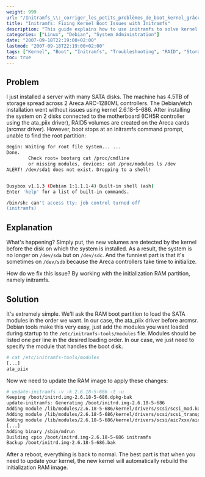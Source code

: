 ```yaml
---
weight: 999
url: "/Initramfs_\\:_corriger_les_petits_problèmes_de_boot_kernel_grâce_à_initramfs/"
title: "Initramfs: Fixing Kernel Boot Issues with Initramfs"
description: "This guide explains how to use initramfs to solve kernel boot issues when disk detection order changes."
categories: ["Linux", "Debian", "System Administration"]
date: "2007-09-18T22:19:00+02:00"
lastmod: "2007-09-18T22:19:00+02:00"
tags: ["Kernel", "Boot", "Initramfs", "Troubleshooting", "RAID", "Storage"]
toc: true
---
```


## Problem

I just installed a server with many SATA disks. The machine has 4.5TB of storage spread across 2 Areca ARC-1280ML controllers. The Debian/etch installation went without issues using kernel 2.6.18-5-686. After installing the system on 2 disks connected to the motherboard (ICH5R controller using the ata_piix driver), RAID5 volumes are created on the Areca cards (arcmsr driver). However, boot stops at an initramfs command prompt, unable to find the root partition:

```bash
Begin: Waiting for root file system... ...
Done.
        Check root= bootarg cat /proc/cmdline
        or missing modules, devices: cat /proc/modules ls /dev
ALERT! /dev/sda1 does not exist. Dropping to a shell!


Busybox v1.1.3 (Debian 1:1.1.1-4) Built-in shell (ash)
Enter 'help' for a list of built-in commands.

/bin/sh: can't access tty; job control turned off
(initramfs)
```

## Explanation

What's happening? Simply put, the new volumes are detected by the kernel before the disk on which the system is installed. As a result, the system is no longer on `/dev/sda` but on `/dev/sdc`. And the funniest part is that it's sometimes on `/dev/sdb` because the Areca controllers take time to initialize.

How do we fix this issue? By working with the initialization RAM partition, namely initramfs.

## Solution

It's extremely simple. We'll ask the RAM boot partition to load the SATA modules in the order we want. In our case, the ata_piix driver before arcmsr. Debian tools make this very easy, just add the modules you want loaded during startup to the `/etc/initramfs-tools/modules` file. Modules should be listed one per line in the desired loading order. In our case, we just need to specify the module that handles the boot disk.

```bash
# cat /etc/initramfs-tools/modules
[...]
ata_piix
```

Now we need to update the RAM image to apply these changes:

```bash
# update-initramfs -v -k 2.6.18-5-686 -t -u
Keeping /boot/initrd.img-2.6.18-5-686.dpkg-bak
update-initramfs: Generating /boot/initrd.img-2.6.18-5-686
Adding module /lib/modules/2.6.18-5-686/kernel/drivers/scsi/scsi_mod.ko
Adding module /lib/modules/2.6.18-5-686/kernel/drivers/scsi/scsi_transport_spi.ko
Adding module /lib/modules/2.6.18-5-686/kernel/drivers/scsi/aic7xxx/aic7xxx.ko
[...]
Adding binary /sbin/mdrun
Building cpio /boot/initrd.img-2.6.18-5-686 initramfs
Backup /boot/initrd.img-2.6.18-5-686.bak
```

After a reboot, everything is back to normal. The best part is that when you need to update your kernel, the new kernel will automatically rebuild the initialization RAM image.
